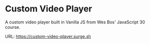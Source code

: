 # Custom Video Player

A custom video player built in Vanilla JS from Wes Bos' JavaScript 30 course.

URL: https://custom-video-player.surge.sh
